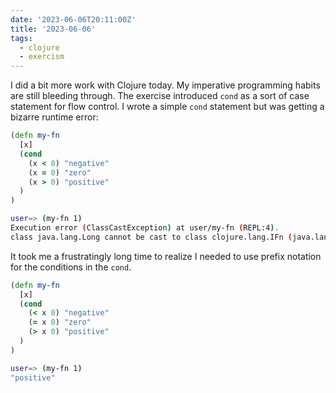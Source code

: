 ```yaml
---
date: '2023-06-06T20:11:00Z'
title: '2023-06-06'
tags:
  - clojure
  - exercism
---
```


I did a bit more work with Clojure today.
My imperative programming habits are still bleeding through.
The exercise introduced `cond` as a sort of case statement for flow control.
I wrote a simple `cond` statement but was getting a bizarre runtime error:

```clojure
(defn my-fn
  [x]
  (cond
    (x < 0) "negative"
    (x = 0) "zero"
    (x > 0) "positive"
  )
)
```

```sh
user=> (my-fn 1)
Execution error (ClassCastException) at user/my-fn (REPL:4).
class java.lang.Long cannot be cast to class clojure.lang.IFn (java.lang.Long is in module java.base of loader 'bootstrap'; clojure.lang.IFn is in unnamed module of loader 'app')
```

It took me a frustratingly long time to realize I needed to use prefix notation for the conditions in the `cond`.

```clojure
(defn my-fn
  [x]
  (cond
    (< x 0) "negative"
    (= x 0) "zero"
    (> x 0) "positive"
  )
)
```

```sh
user=> (my-fn 1)
"positive"
```
